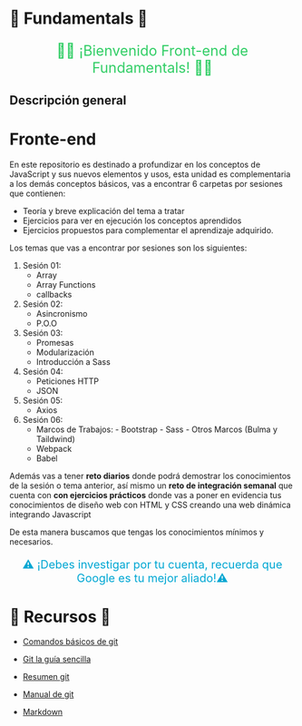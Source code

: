 # 🧪 Fundamentals  🧪

<p style="color:#32ce66; font-size: 25px; text-align:center;"> 👋🏼 ¡Bienvenido  Front-end de Fundamentals! 👋🏼 </p>

## Descripción general 

# Fronte-end

En este repositorio es destinado a profundizar en los conceptos de JavaScript y sus nuevos elementos y usos, esta unidad es complementaria a los demás conceptos básicos, vas a encontrar 6 carpetas por sesiones que contienen:
- Teoría y breve explicación del tema a tratar
- Ejercicios para ver en ejecución los conceptos aprendidos
- Ejercicios propuestos para complementar el aprendizaje adquirido.

Los temas que vas a encontrar por sesiones son los siguientes: 
1. Sesión 01:
    - Array 
    - Array Functions
    - callbacks
2. Sesión 02:
    - Asincronismo
    - P.O.O
3. Sesión 03:
    - Promesas
    - Modularización
    - Introducción a Sass
4. Sesión 04:
    - Peticiones HTTP
    - JSON
5. Sesión 05:
    - Axios
6. Sesión 06:
    - Marcos de Trabajos:
            - Bootstrap
            - Sass
            - Otros Marcos (Bulma y Taildwind)
    - Webpack
    - Babel


Además vas a tener **reto diarios** donde podrá demostrar los conocimientos de la sesión o tema anterior, así mismo un **reto de integración semanal** que cuenta con **con ejercicios prácticos** donde vas a poner en evidencia tus conocimientos de diseño web con HTML y CSS creando una web dinámica integrando Javascript

De esta manera buscamos que tengas los conocimientos mínimos y necesarios.


<p style="color:#00a7d3; font-size: 20px; text-align:center;"> ⚠️  ¡Debes investigar por tu cuenta, recuerda que Google es tu mejor aliado!⚠️ </p>



# 🧪 Recursos  🧪
- [Comandos básicos de git](https://docs.google.com/presentation/d/1F083fEZTbu1xSqjXlwCsd2OWTz_wKCR4/edit?usp=sharing&ouid=106083708411687794311&rtpof=true&sd=true)

- [Git la guía sencilla](https://rogerdudler.github.io/git-guide/index.es.html)
- [Resumen git](https://drive.google.com/file/d/1pxbo7YR83Zb9-b5rV_r_tS1VRQpQQkqm/view?usp=sharing)
- [Manual de git](https://drive.google.com/file/d/1FL0zCnM_A_7dHfwKzbTjgxpbyqIwAJQ_/view)
- [Markdown](https://drive.google.com/file/d/1LGBJz5zrL-NDKP5tLoxz-vPyZmP-WvGr/view?usp=sharing)

